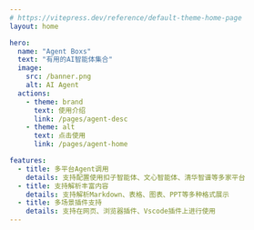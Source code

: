 ```yaml
---
# https://vitepress.dev/reference/default-theme-home-page
layout: home

hero:
  name: "Agent Boxs"
  text: "有用的AI智能体集合"
  image:
    src: /banner.png
    alt: AI Agent
  actions:
    - theme: brand
      text: 使用介绍
      link: /pages/agent-desc
    - theme: alt
      text: 点击使用
      link: /pages/agent-home

features:
  - title: 多平台Agent调用
    details: 支持配置使用扣子智能体、文心智能体、清华智谱等多家平台
  - title: 支持解析丰富内容
    details: 支持解析Markdown、表格、图表、PPT等多种格式展示
  - title: 多场景插件支持
    details: 支持在网页、浏览器插件、Vscode插件上进行使用
---
```



